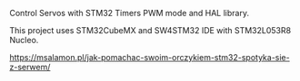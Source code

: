 Control Servos with STM32 Timers PWM mode and HAL library.

This project uses STM32CubeMX and SW4STM32 IDE with STM32L053R8 Nucleo.

https://msalamon.pl/jak-pomachac-swoim-orczykiem-stm32-spotyka-sie-z-serwem/